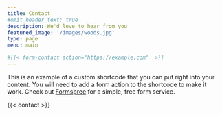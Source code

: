 ```yaml
---
title: Contact
#omit_header_text: true
description: We'd love to hear from you
featured_image: '/images/woods.jpg'
type: page
menu: main

#{{< form-contact action="https://example.com"  >}}
---
```



This is an example of a custom shortcode that you can put right into your content. You will need to add a form action to the shortcode to make it work. Check out [Formspree](https://formspree.io/) for a simple, free form service. 

{{< contact >}}


